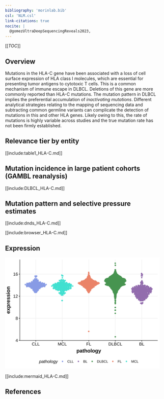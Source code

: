 ```yaml
---
bibliography: 'morinlab.bib'
csl: 'NLM.csl'
link-citations: true
nocite: |
  @gomezUltraDeepSequencingReveals2023, 
---
```

[[_TOC_]]

## Overview
Mutations in the HLA-C gene have been associated with a loss of cell surface expression of HLA class I molecules, which are essential for presenting tumor antigens to cytotoxic T cells. This is a common mechanism of immune escape in DLBCL. Deletions of this gene are more commonly reported than HLA-C mutations.
The mutation pattern in DLBCL implies the preferential accumulation of *inactivating mutations*. Different analytical strategies relating to the mapping of sequencing data and subtracting common germline variants can complicate the detection of mutations in this and other HLA genes. Likely owing to this, the rate of mutations is highly variable across studies and the true mutation rate has not been firmly established. 



## Relevance tier by entity

[[include:table1_HLA-C.md]]

## Mutation incidence in large patient cohorts (GAMBL reanalysis)

[[include:DLBCL_HLA-C.md]]

## Mutation pattern and selective pressure estimates

[[include:dnds_HLA-C.md]]

[[include:browser_HLA-C.md]]

## Expression
![](images/gene_expression/HLA-C_by_pathology.svg)
<!-- ORIGIN: gomezUltraDeepSequencingReveals2023 -->
<!-- PMBL: gomezUltraDeepSequencingReveals2023 -->

[[include:mermaid_HLA-C.md]]

## References

